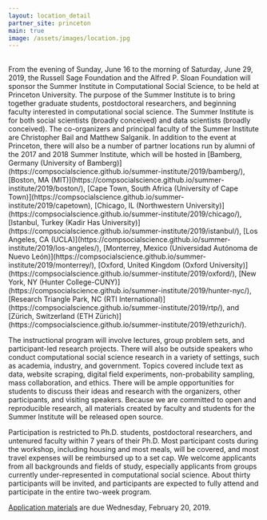 ```yaml
---
layout: location_detail
partner_site: princeton
main: true
image: /assets/images/location.jpg
---
```



<br>
From the evening of Sunday, June 16 to the morning of Saturday, June 29, 2019, the Russell Sage Foundation and the Alfred P. Sloan Foundation will sponsor the Summer Institute in Computational Social Science, to be held at Princeton  University. The purpose of the Summer Institute is to bring together graduate students, postdoctoral researchers, and beginning faculty interested in computational social science. The Summer Institute is for both social scientists (broadly conceived) and data scientists (broadly conceived).  The co-organizers and principal faculty of the Summer Institute are Christopher Bail and Matthew Salganik.  In addition to the event at Princeton, there will also be a number of partner locations run by alumni of the 2017 and 2018 Summer Institute, which will be hosted in [Bamberg, Germany (University of Bamberg)](https://compsocialscience.github.io/summer-institute/2019/bamberg/), [Boston, MA (MIT)](https://compsocialscience.github.io/summer-institute/2019/boston/), [Cape Town, South Africa (University of Cape Town)](https://compsocialscience.github.io/summer-institute/2019/capetown), [Chicago, IL (Northwestern University)](https://compsocialscience.github.io/summer-institute/2019/chicago/), [Istanbul, Turkey (Kadir Has University)](https://compsocialscience.github.io/summer-institute/2019/istanbul/), [Los Angeles, CA (UCLA)](https://compsocialscience.github.io/summer-institute/2019/los-angeles/), [Monterrey, Mexico (Universidad Autónoma de Nuevo León)](https://compsocialscience.github.io/summer-institute/2019/monterrey/), [Oxford, United Kingdom (Oxford University)](https://compsocialscience.github.io/summer-institute/2019/oxford/), [New York, NY (Hunter College-CUNY)](https://compsocialscience.github.io/summer-institute/2019/hunter-nyc/), [Research Triangle Park, NC (RTI International)](https://compsocialscience.github.io/summer-institute/2019/rtp/), and [Zürich, Switzerland (ETH Zürich)](https://compsocialscience.github.io/summer-institute/2019/ethzurich/).

The instructional program will involve lectures, group problem sets, and participant-led research projects. There will also be outside speakers who conduct computational social science research in a variety of settings, such as academia, industry, and government. Topics covered include text as data, website scraping, digital field experiments, non-probability sampling, mass collaboration, and ethics. There will be ample opportunities for students to discuss their ideas and research with the organizers, other participants, and visiting speakers. Because we are committed to open and reproducible research, all materials created by faculty and students for the Summer Institute will be released open source.

Participation is restricted to Ph.D. students, postdoctoral researchers, and untenured faculty within 7 years of their Ph.D. Most participant costs during the workshop, including housing and most meals, will be covered, and most travel expenses will be reimbursed up to a set cap. We welcome applicants from all backgrounds and fields of study, especially applicants from groups currently under-represented in computational social science.  About thirty participants will be invited, and participants are expected to fully attend and participate in the entire two-week program.


[Application materials](https://compsocialscience.github.io/summer-institute/2019/apply) are due Wednesday, February 20, 2019.

